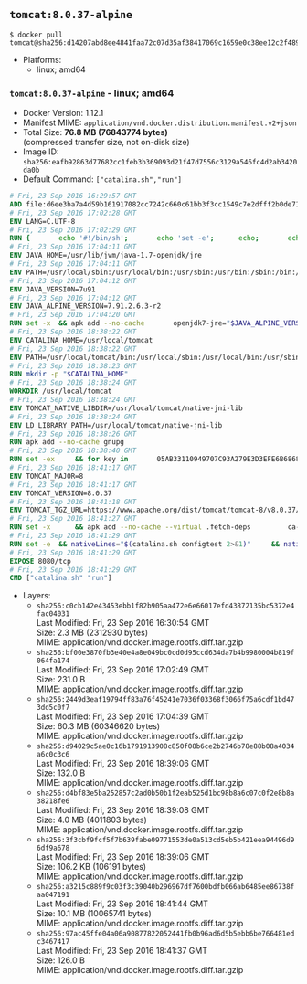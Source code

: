 ## `tomcat:8.0.37-alpine`

```console
$ docker pull tomcat@sha256:d14207abd8ee4841faa72c07d35af38417069c1659e0c38ee12c2f489665a8b7
```

-	Platforms:
	-	linux; amd64

### `tomcat:8.0.37-alpine` - linux; amd64

-	Docker Version: 1.12.1
-	Manifest MIME: `application/vnd.docker.distribution.manifest.v2+json`
-	Total Size: **76.8 MB (76843774 bytes)**  
	(compressed transfer size, not on-disk size)
-	Image ID: `sha256:eafb92863d77682cc1feb3b369093d21f47d7556c3129a546fc4d2ab3420da0b`
-	Default Command: `["catalina.sh","run"]`

```dockerfile
# Fri, 23 Sep 2016 16:29:57 GMT
ADD file:d6ee3ba7a4d59b161917082cc7242c660c61bb3f3cc1549c7e2dfff2b0de7104 in / 
# Fri, 23 Sep 2016 17:02:28 GMT
ENV LANG=C.UTF-8
# Fri, 23 Sep 2016 17:02:29 GMT
RUN { 		echo '#!/bin/sh'; 		echo 'set -e'; 		echo; 		echo 'dirname "$(dirname "$(readlink -f "$(which javac || which java)")")"'; 	} > /usr/local/bin/docker-java-home 	&& chmod +x /usr/local/bin/docker-java-home
# Fri, 23 Sep 2016 17:04:11 GMT
ENV JAVA_HOME=/usr/lib/jvm/java-1.7-openjdk/jre
# Fri, 23 Sep 2016 17:04:11 GMT
ENV PATH=/usr/local/sbin:/usr/local/bin:/usr/sbin:/usr/bin:/sbin:/bin:/usr/lib/jvm/java-1.7-openjdk/jre/bin:/usr/lib/jvm/java-1.7-openjdk/bin
# Fri, 23 Sep 2016 17:04:12 GMT
ENV JAVA_VERSION=7u91
# Fri, 23 Sep 2016 17:04:12 GMT
ENV JAVA_ALPINE_VERSION=7.91.2.6.3-r2
# Fri, 23 Sep 2016 17:04:20 GMT
RUN set -x 	&& apk add --no-cache 		openjdk7-jre="$JAVA_ALPINE_VERSION" 	&& [ "$JAVA_HOME" = "$(docker-java-home)" ]
# Fri, 23 Sep 2016 18:38:22 GMT
ENV CATALINA_HOME=/usr/local/tomcat
# Fri, 23 Sep 2016 18:38:22 GMT
ENV PATH=/usr/local/tomcat/bin:/usr/local/sbin:/usr/local/bin:/usr/sbin:/usr/bin:/sbin:/bin:/usr/lib/jvm/java-1.7-openjdk/jre/bin:/usr/lib/jvm/java-1.7-openjdk/bin
# Fri, 23 Sep 2016 18:38:23 GMT
RUN mkdir -p "$CATALINA_HOME"
# Fri, 23 Sep 2016 18:38:24 GMT
WORKDIR /usr/local/tomcat
# Fri, 23 Sep 2016 18:38:24 GMT
ENV TOMCAT_NATIVE_LIBDIR=/usr/local/tomcat/native-jni-lib
# Fri, 23 Sep 2016 18:38:24 GMT
ENV LD_LIBRARY_PATH=/usr/local/tomcat/native-jni-lib
# Fri, 23 Sep 2016 18:38:26 GMT
RUN apk add --no-cache gnupg
# Fri, 23 Sep 2016 18:38:40 GMT
RUN set -ex 	&& for key in 		05AB33110949707C93A279E3D3EFE6B686867BA6 		07E48665A34DCAFAE522E5E6266191C37C037D42 		47309207D818FFD8DCD3F83F1931D684307A10A5 		541FBE7D8F78B25E055DDEE13C370389288584E7 		61B832AC2F1C5A90F0F9B00A1C506407564C17A3 		713DA88BE50911535FE716F5208B0AB1D63011C7 		79F7026C690BAA50B92CD8B66A3AD3F4F22C4FED 		9BA44C2621385CB966EBA586F72C284D731FABEE 		A27677289986DB50844682F8ACB77FC2E86E29AC 		A9C5DF4D22E99998D9875A5110C01C5A2F6059E7 		DCFD35E0BF8CA7344752DE8B6FB21E8933C60243 		F3A04C595DB5B6A5F1ECA43E3B7BBB100D811BBE 		F7DA48BB64BCB84ECBA7EE6935CD23C10D498E23 	; do 		gpg --keyserver ha.pool.sks-keyservers.net --recv-keys "$key"; 	done
# Fri, 23 Sep 2016 18:41:17 GMT
ENV TOMCAT_MAJOR=8
# Fri, 23 Sep 2016 18:41:17 GMT
ENV TOMCAT_VERSION=8.0.37
# Fri, 23 Sep 2016 18:41:18 GMT
ENV TOMCAT_TGZ_URL=https://www.apache.org/dist/tomcat/tomcat-8/v8.0.37/bin/apache-tomcat-8.0.37.tar.gz
# Fri, 23 Sep 2016 18:41:27 GMT
RUN set -x 		&& apk add --no-cache --virtual .fetch-deps 		ca-certificates 		tar 		openssl 	&& wget -O tomcat.tar.gz "$TOMCAT_TGZ_URL" 	&& wget -O tomcat.tar.gz.asc "$TOMCAT_TGZ_URL.asc" 	&& gpg --batch --verify tomcat.tar.gz.asc tomcat.tar.gz 	&& tar -xvf tomcat.tar.gz --strip-components=1 	&& rm bin/*.bat 	&& rm tomcat.tar.gz* 		&& nativeBuildDir="$(mktemp -d)" 	&& tar -xvf bin/tomcat-native.tar.gz -C "$nativeBuildDir" --strip-components=1 	&& apk add --no-cache --virtual .native-build-deps 		apr-dev 		gcc 		libc-dev 		make 		"openjdk${JAVA_VERSION%%[-~bu]*}"="$JAVA_ALPINE_VERSION" 		openssl-dev 	&& ( 		export CATALINA_HOME="$PWD" 		&& cd "$nativeBuildDir/native" 		&& ./configure 			--libdir="$TOMCAT_NATIVE_LIBDIR" 			--prefix="$CATALINA_HOME" 			--with-apr="$(which apr-1-config)" 			--with-java-home="$(docker-java-home)" 			--with-ssl=yes 		&& make -j$(getconf _NPROCESSORS_ONLN) 		&& make install 	) 	&& runDeps="$( 		scanelf --needed --nobanner --recursive "$TOMCAT_NATIVE_LIBDIR" 			| awk '{ gsub(/,/, "\nso:", $2); print "so:" $2 }' 			| sort -u 			| xargs -r apk info --installed 			| sort -u 	)" 	&& apk add --virtual .tomcat-native-rundeps $runDeps 	&& apk del .fetch-deps .native-build-deps 	&& rm -rf "$nativeBuildDir" 	&& rm bin/tomcat-native.tar.gz
# Fri, 23 Sep 2016 18:41:29 GMT
RUN set -e 	&& nativeLines="$(catalina.sh configtest 2>&1)" 	&& nativeLines="$(echo "$nativeLines" | grep 'Apache Tomcat Native')" 	&& nativeLines="$(echo "$nativeLines" | sort -u)" 	&& if ! echo "$nativeLines" | grep 'INFO: Loaded APR based Apache Tomcat Native library' >&2; then 		echo >&2 "$nativeLines"; 		exit 1; 	fi
# Fri, 23 Sep 2016 18:41:29 GMT
EXPOSE 8080/tcp
# Fri, 23 Sep 2016 18:41:29 GMT
CMD ["catalina.sh" "run"]
```

-	Layers:
	-	`sha256:c0cb142e43453ebb1f82b905aa472e6e66017efd43872135bc5372e4fac04031`  
		Last Modified: Fri, 23 Sep 2016 16:30:54 GMT  
		Size: 2.3 MB (2312930 bytes)  
		MIME: application/vnd.docker.image.rootfs.diff.tar.gzip
	-	`sha256:bf00e3870fb3e40e4a8e049bc0cd0d95ccd634da7b4b9980004b819f064fa174`  
		Last Modified: Fri, 23 Sep 2016 17:02:49 GMT  
		Size: 231.0 B  
		MIME: application/vnd.docker.image.rootfs.diff.tar.gzip
	-	`sha256:2449d3eaf19794ff83a76f45241e7036f03368f3066f75a6cdf1bd473dd5c0f7`  
		Last Modified: Fri, 23 Sep 2016 17:04:39 GMT  
		Size: 60.3 MB (60346620 bytes)  
		MIME: application/vnd.docker.image.rootfs.diff.tar.gzip
	-	`sha256:d94029c5ae0c16b1791913908c850f08b6ce2b2746b78e88b08a4034a6c0c3c6`  
		Last Modified: Fri, 23 Sep 2016 18:39:06 GMT  
		Size: 132.0 B  
		MIME: application/vnd.docker.image.rootfs.diff.tar.gzip
	-	`sha256:d4bf83e5ba252857c2ad0b50b1f2eab525d1bc98b8a6c07c0f2e8b8a38218fe6`  
		Last Modified: Fri, 23 Sep 2016 18:39:08 GMT  
		Size: 4.0 MB (4011803 bytes)  
		MIME: application/vnd.docker.image.rootfs.diff.tar.gzip
	-	`sha256:3f3cbf9fcf5f7b639fabe09771553de0a513cd5eb5b421eea94496d96df9a678`  
		Last Modified: Fri, 23 Sep 2016 18:39:06 GMT  
		Size: 106.2 KB (106191 bytes)  
		MIME: application/vnd.docker.image.rootfs.diff.tar.gzip
	-	`sha256:a3215c889f9c03f3c39040b296967df7600bdfb066ab6485ee86738faa047191`  
		Last Modified: Fri, 23 Sep 2016 18:41:44 GMT  
		Size: 10.1 MB (10065741 bytes)  
		MIME: application/vnd.docker.image.rootfs.diff.tar.gzip
	-	`sha256:97ac45ffe04a06a90877822052441fb0b96ad6d5b5ebb6be766481edc3467417`  
		Last Modified: Fri, 23 Sep 2016 18:41:37 GMT  
		Size: 126.0 B  
		MIME: application/vnd.docker.image.rootfs.diff.tar.gzip
